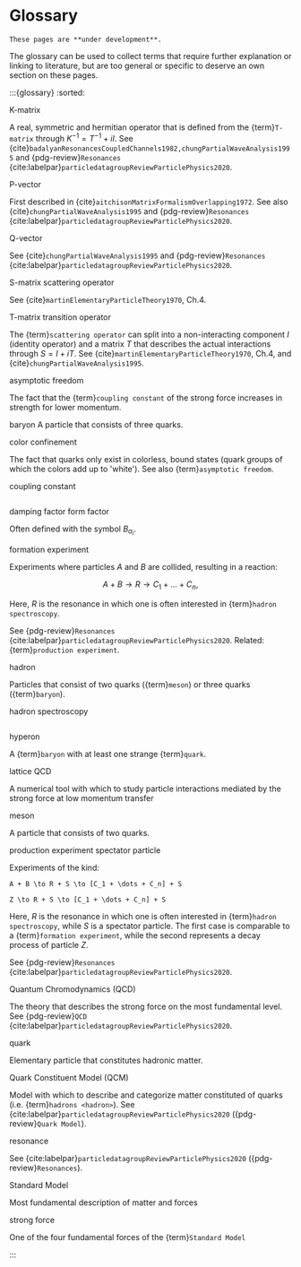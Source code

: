 <!-- cspell:ignore aitchison badalyan tanabashi -->

# Glossary

```{warning}
These pages are **under development**.
```

The glossary can be used to collect terms that require further explanation or
linking to literature, but are too general or specific to deserve an own
section on these pages.

<!-- prettier-ignore-start -->

:::{glossary}
:sorted:

K-matrix

  A real, symmetric and hermitian operator that is defined from the
  {term}`T-matrix` through $K^{-1} = T^{-1} + iI$. See
  {cite}`badalyanResonancesCoupledChannels1982,chungPartialWaveAnalysis1995`
  and {pdg-review}`Resonances`
  {cite:labelpar}`particledatagroupReviewParticlePhysics2020`.

P-vector

  First described in {cite}`aitchisonMatrixFormalismOverlapping1972`. See also
  {cite}`chungPartialWaveAnalysis1995` and {pdg-review}`Resonances`
  {cite:labelpar}`particledatagroupReviewParticlePhysics2020`.

Q-vector

  See {cite}`chungPartialWaveAnalysis1995` and
  {pdg-review}`Resonances`
  {cite:labelpar}`particledatagroupReviewParticlePhysics2020`.

S-matrix
scattering operator

  See {cite}`martinElementaryParticleTheory1970`, Ch.4.

T-matrix
transition operator

  The {term}`scattering operator` can split into a non-interacting component
  $I$ (identity operator) and a matrix $T$ that describes the actual
  interactions through $S = I + iT$. See
  {cite}`martinElementaryParticleTheory1970`, Ch.4, and
  {cite}`chungPartialWaveAnalysis1995`.

asymptotic freedom

  The fact that the {term}`coupling constant` of the strong force increases
  in strength for lower momentum.

baryon
  A particle that consists of three quarks.

color confinement

  The fact that quarks only exist in colorless, bound states (quark groups of
  which the colors add up to 'white'). See also {term}`asymptotic freedom`.

coupling constant

  ```{todo} Define coupling constant
  ```

damping factor
form factor

  Often defined with the symbol $B_{\alpha_i}$.

formation experiment

  Experiments where particles $A$ and $B$ are collided, resulting in a
  reaction:

  $$
  A + B \to R \to C_1 + \dots + C_n,
  $$

  Here, $R$ is the resonance in which one is often interested in
  {term}`hadron spectroscopy`.

  See {pdg-review}`Resonances`
  {cite:labelpar}`particledatagroupReviewParticlePhysics2020`. Related:
  {term}`production experiment`.

hadron

  Particles that consist of two quarks ({term}`meson`) or three quarks
  ({term}`baryon`).

hadron spectroscopy

  ```{todo} Define hadron spectroscopy
  ```

hyperon

  A {term}`baryon` with at least one strange {term}`quark`.

lattice QCD

  A numerical tool with which to study particle interactions mediated by the
  strong force at low momentum transfer

meson

  A particle that consists of two quarks.

production experiment
spectator particle

  Experiments of the kind:

  ```{math}
  A + B \to R + S \to [C_1 + \dots + C_n] + S

  Z \to R + S \to [C_1 + \dots + C_n] + S
  ```

  Here, $R$ is the resonance in which one is often interested in
  {term}`hadron spectroscopy`, while $S$ is a spectator particle. The first
  case is comparable to a {term}`formation experiment`, while the second
  represents a decay process of particle $Z$.

  See {pdg-review}`Resonances`
  {cite:labelpar}`particledatagroupReviewParticlePhysics2020`.

Quantum Chromodynamics (QCD)

  The theory that describes the strong force on the most fundamental level. See
  {pdg-review}`QCD`
  {cite:labelpar}`particledatagroupReviewParticlePhysics2020`.

quark

  Elementary particle that constitutes hadronic matter.

Quark Constituent Model (QCM)

  Model with which to describe and categorize matter constituted of quarks
  (i.e. {term}`hadrons <hadron>`). See
  {cite:labelpar}`particledatagroupReviewParticlePhysics2020`
  ({pdg-review}`Quark Model`).

resonance

  See {cite:labelpar}`particledatagroupReviewParticlePhysics2020`
  ({pdg-review}`Resonances`).

Standard Model

  Most fundamental description of matter and forces

strong force

  One of the four fundamental forces of the {term}`Standard Model`

:::
<!-- prettier-ignore-end -->
